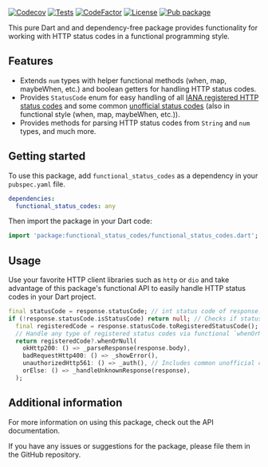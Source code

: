[![Codecov](https://codecov.io/gh/tsinis/functional_status_codes/branch/main/graph/badge.svg?token=VkxPPVjoJ3)](https://codecov.io/gh/tsinis/functional_status_codes)
[![Tests](https://github.com/tsinis/functional_status_codes/actions/workflows/test.yaml/badge.svg)](https://github.com/tsinis/functional_status_codes/actions/workflows/test.yaml)
[![CodeFactor](https://www.codefactor.io/repository/github/tsinis/functional_status_codes/badge)](https://www.codefactor.io/repository/github/tsinis/functional_status_codes)
[![License](https://img.shields.io/badge/License-BSD_3--Clause-blue.svg)](https://opensource.org/licenses/BSD-3-Clause)
[![Pub package](https://img.shields.io/pub/v/functional_status_codes.svg)](https://pub.dev/packages/functional_status_codes)

This pure Dart and and dependency-free package provides functionality for working with HTTP status codes in a functional programming style.

## Features

* Extends `num` types with helper functional methods (when, map, maybeWhen, etc.) and boolean getters for handling HTTP status codes.
* Provides `StatusCode` enum for easy handling of all [IANA registered HTTP status codes](https://www.iana.org/assignments/http-status-codes/http-status-codes.xml) and some common [unofficial status codes](https://en.wikipedia.org/wiki/List_of_HTTP_status_codes#Unofficial_codes) (also in functional style (when, map, maybeWhen, etc.)).
* Provides methods for parsing HTTP status codes from `String` and `num` types, and much more.

## Getting started

To use this package, add `functional_status_codes` as a dependency in your `pubspec.yaml` file.

```yaml
dependencies:
  functional_status_codes: any
```

Then import the package in your Dart code:

```dart
import 'package:functional_status_codes/functional_status_codes.dart';
```

## Usage

Use your favorite HTTP client libraries such as `http` or `dio` and take advantage of this package's functional API to easily handle HTTP status codes in your Dart project.

```dart
final statusCode = response.statusCode; // int status code of response.
if (!response.statusCode.isStatusCode) return null; // Checks if statusCode >=100 & <600.
  final registeredCode = response.statusCode.toRegisteredStatusCode();
  // Handle any type of registered status codes via functional `whenOrNull` method:
  return registeredCode?.whenOrNull(
    okHttp200: () => _parseResponse(response.body),
    badRequestHttp400: () => _showError(),
    unauthorizedHttp561: () => _auth(), // Includes common unofficial codes too.
    orElse: () => _handleUnknownResponse(response),
  );
```

## Additional information

For more information on using this package, check out the API documentation.

If you have any issues or suggestions for the package, please file them in the GitHub repository.
